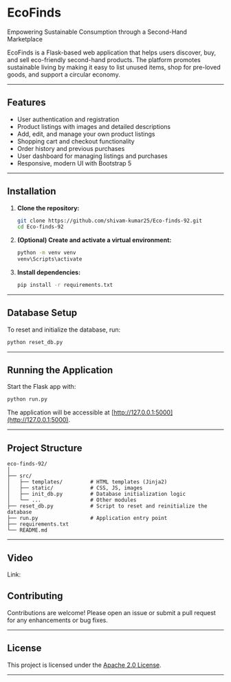 # EcoFinds

Empowering Sustainable Consumption through a Second-Hand Marketplace

EcoFinds is a Flask-based web application that helps users discover, buy, and sell eco-friendly second-hand products. The platform promotes sustainable living by making it easy to list unused items, shop for pre-loved goods, and support a circular economy.

---

## Features

- User authentication and registration
- Product listings with images and detailed descriptions
- Add, edit, and manage your own product listings
- Shopping cart and checkout functionality
- Order history and previous purchases
- User dashboard for managing listings and purchases
- Responsive, modern UI with Bootstrap 5

---

## Installation

1. **Clone the repository:**
   ```sh
   git clone https://github.com/shivam-kumar25/Eco-finds-92.git
   cd Eco-finds-92
   ```

2. **(Optional) Create and activate a virtual environment:**
   ```sh
   python -m venv venv
   venv\Scripts\activate
   ```

3. **Install dependencies:**
   ```sh
   pip install -r requirements.txt
   ```

---

## Database Setup

To reset and initialize the database, run:
```sh
python reset_db.py
```

---

## Running the Application

Start the Flask app with:
```sh
python run.py
```
The application will be accessible at [http://127.0.0.1:5000](http://127.0.0.1:5000).

---

## Project Structure

```
eco-finds-92/
│
├── src/
│   ├── templates/         # HTML templates (Jinja2)
│   ├── static/            # CSS, JS, images
│   ├── init_db.py         # Database initialization logic
│   └── ...                # Other modules
├── reset_db.py            # Script to reset and reinitialize the database
├── run.py                 # Application entry point
├── requirements.txt
└── README.md
```

---

## Video
Link: 

## Contributing

Contributions are welcome! Please open an issue or submit a pull request for any enhancements or bug fixes.

---

## License

This project is licensed under the [Apache 2.0 License](LICENSE).

---